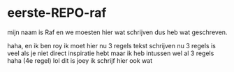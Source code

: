 # eerste-REPO-raf

mijn naam is Raf en we moesten hier wat schrijven dus heb wat geschreven.

haha, en ik ben roy ik moet hier nu 3 regels tekst schrijven 
nu 3 regels is veel als je niet direct inspiratie hebt
maar ik heb intussen wel al 3 regels
haha (4e regel)
lol dit is joey ik schrijf hier ook wat
